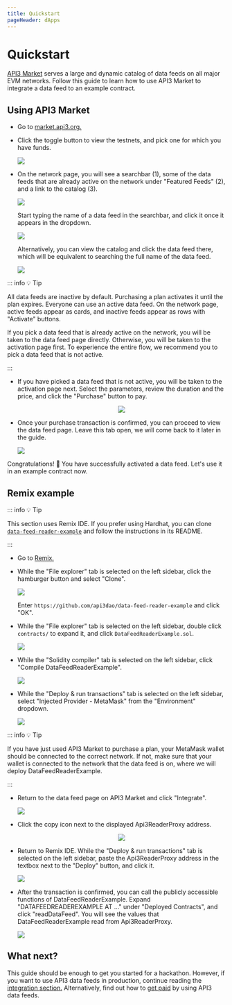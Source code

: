 ```yaml
---
title: Quickstart
pageHeader: dApps
---
```


<PageHeader/>

# Quickstart

[API3 Market](https://market.api3.org/) serves a large and dynamic catalog of data feeds on all major EVM networks.
Follow this guide to learn how to use API3 Market to integrate a data feed to an example contract.

## Using API3 Market

- Go to [market.api3.org.](https://market.api3.org/)

- Click the toggle button to view the testnets, and pick one for which you have funds.

  <img src="./images/testnets-toggle.png">

- On the network page, you will see a searchbar (1), some of the data feeds that are already active on the network under "Featured Feeds" (2), and a link to the catalog (3).

  <img src="./images/search.png">

  Start typing the name of a data feed in the searchbar, and click it once it appears in the dropdown.

  <img src="./images/autocomplete.png">

  Alternatively, you can view the catalog and click the data feed there, which will be equivalent to searching the full name of the data feed.

  <img src="./images/search-results.png">

::: info 💡 Tip

All data feeds are inactive by default.
Purchasing a plan activates it until the plan expires.
Everyone can use an active data feed.
On the network page, active feeds appear as cards, and inactive feeds appear as rows with "Activate" buttons.

If you pick a data feed that is already active on the network, you will be taken to the data feed page directly.
Otherwise, you will be taken to the activation page first.
To experience the entire flow, we recommend you to pick a data feed that is not active.

:::

- If you have picked a data feed that is not active, you will be taken to the activation page next.
  Select the parameters, review the duration and the price, and click the "Purchase" button to pay.

  <center><img src="./images/activate.png"></center>

- Once your purchase transaction is confirmed, you can proceed to view the data feed page.
  Leave this tab open, we will come back to it later in the guide.

  <img src="./images/data-feed-page.png">

Congratulations! 🎉 You have successfully activated a data feed.
Let's use it in an example contract now.

## Remix example

::: info 💡 Tip

This section uses Remix IDE.
If you prefer using Hardhat, you can clone [`data-feed-reader-example`](https://github.com/api3dao/data-feed-reader-example) and follow the instructions in its README.

:::

- Go to [Remix.](https://remix.ethereum.org)

- While the "File explorer" tab is selected on the left sidebar, click the hamburger button and select "Clone".

  <img src="./images/remix-hamburger.png">

  Enter `https://github.com/api3dao/data-feed-reader-example` and click "OK".

- While the "File explorer" tab is selected on the left sidebar, double click `contracts/` to expand it, and click `DataFeedReaderExample.sol`.

  <img src="./images/remix-contract.png">

- While the "Solidity compiler" tab is selected on the left sidebar, click "Compile DataFeedReaderExample".

  <img src="./images/remix-compile.png">

- While the "Deploy & run transactions" tab is selected on the left sidebar, select "Injected Provider - MetaMask" from the "Environment" dropdown.

  <img src="./images/remix-provider.png">

::: info 💡 Tip

If you have just used API3 Market to purchase a plan, your MetaMask wallet should be connected to the correct network.
If not, make sure that your wallet is connected to the network that the data feed is on, where we will deploy DataFeedReaderExample.

:::

- Return to the data feed page on API3 Market and click "Integrate".

  <img src="./images/integrate.png">

- Click the copy icon next to the displayed Api3ReaderProxy address.

  <center><img src="./images/proxy-address.png"></center>

- Return to Remix IDE.
  While the "Deploy & run transactions" tab is selected on the left sidebar, paste the Api3ReaderProxy address in the textbox next to the "Deploy" button, and click it.

  <img src="./images/remix-deploy.png">

- After the transaction is confirmed, you can call the publicly accessible functions of DataFeedReaderExample.
  Expand "DATAFEEDREADEREXAMPLE AT ..." under "Deployed Contracts", and click "readDataFeed".
  You will see the values that DataFeedReaderExample read from Api3ReaderProxy.

  <img src="./images/remix-read.png">

## What next?

This guide should be enough to get you started for a hackathon.
However, if you want to use API3 data feeds in production, continue reading the [integration section.](/dapps/integration/)
Alternatively, find out how to [get paid](/dapps/oev-rewards/) by using API3 data feeds.
